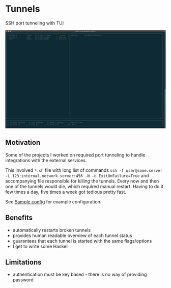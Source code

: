 # Tunnels
SSH port tunneling with TUI

![ScreenShot](screen1.png)


## Motivation
Some of the projects I worked on required port tunneling to handle integrations with the external services.

This involved `*.sh` file with long list of commands
`ssh -f user@some.server -L 123:internal.network.server:456 -N -o ExitOnFailure=True`
and accompanying file responsible for killing the tunnels.
Every now and then one of the tunnels would die, which required manual restart. Having to do it few times a day, five times a week got tedious pretty fast.

See [Sample config](sample_config.yml) for example configuration.


## Benefits
- automatically restarts broken tunnels
- provides human readable overview of each tunnel status
- guarantees that each tunnel is started with the same flags/options
- I get to write some Haskell

## Limitations
- authentication must be key based - there is no way of providing password